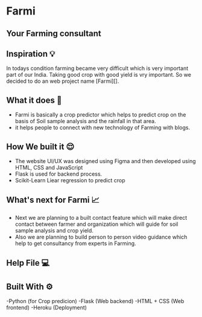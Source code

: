 # Farmi
## Your Farming consultant

## Inspiration 💡
In todays condition farming became very difficult which is very important part of our India.
Taking good crop with good yield is vry important. So we decided to do an web project name [Farmi][]. 

## What it does 🤖
- Farmi is basically a crop predictor which helps to predict crop on the basis of Soil sample analysis and the rainfall in that area.
- it helps people to connect with new technology of Farming with blogs.


## How We built it 😌

- The website UI/UX was designed using Figma and then developed using HTML, CSS and JavaScript
- Flask is used for backend process.
- Scikit-Learn Liear regression to predict crop 

## What's next for Farmi 📈
- Next we are planning to a built contact feature which will make direct contact between farmer and organization which will guide for soil sample analysis and crop yield.
- Also we are planning to build person to person video guidance which help to get consultancy from experts in Farming.

## Help File 💻

## Built With ⚙
-Python (for Crop predicion)
-Flask (Web backend)
-HTML + CSS (Web frontend)
-Heroku (Deployment)